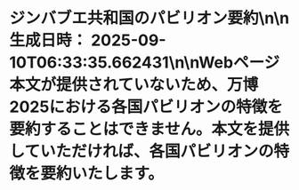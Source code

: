 # ジンバブエ共和国のパビリオン要約\n\n**生成日時：** 2025-09-10T06:33:35.662431\n\nWebページ本文が提供されていないため、万博2025における各国パビリオンの特徴を要約することはできません。本文を提供していただければ、各国パビリオンの特徴を要約いたします。